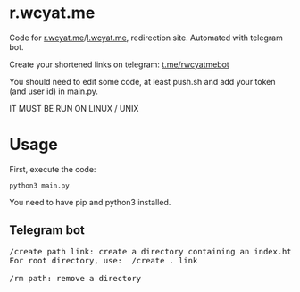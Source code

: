 # r.wcyat.me

Code for [r.wcyat.me](https://r.wcyat.me)/[l.wcyat.me](https://l.wcyat.me), redirection site. Automated with telegram bot.

Create your shortened links on telegram: [t.me/rwcyatmebot](https://t.me/rwcyatmebot)

You should need to edit some code, at least push.sh and add your token (and user id) in main.py.

IT MUST BE RUN ON LINUX / UNIX

# Usage

First, execute the code:

```
python3 main.py
```

You need to have pip and python3 installed.

## Telegram bot

<pre>
/create path link: create a directory containing an index.html which redirects to the link.
For root directory, use:  /create . link

/rm path: remove a directory
